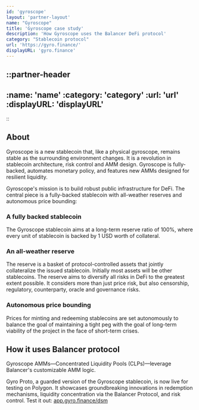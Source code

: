 ```yaml
---
id: 'gyroscope'
layout: 'partner-layout'
name: "Gyroscope"
title: 'Gyroscope case study'
description: 'How Gyroscope uses the Balancer DeFi protocol'
category: "Stablecoin protocol"
url: 'https://gyro.finance/'
displayURL: 'gyro.finance'
---
```


::partner-header
---
:name: 'name'
:category: 'category'
:url: 'url'
:displayURL: 'displayURL'
---
::

## About

Gyroscope is a new stablecoin that, like a physical gyroscope, remains stable as the surrounding environment changes. It is a revolution in stablecoin architecture, risk control and AMM design. Gyroscope is fully-backed, automates monetary policy, and features new AMMs designed for resilient liquidity.

Gyroscope's mission is to build robust public infrastructure for DeFi. The central piece is a fully-backed stablecoin with all-weather reserves and autonomous price bounding:
### A fully backed stablecoin
The Gyroscope stablecoin aims at a long-term reserve ratio of 100%, where every unit of stablecoin is backed by 1 USD worth of collateral. 
### An all-weather reserve
The reserve is a basket of protocol-controlled assets that jointly collateralize the issued stablecoin. Initially most assets will be other stablecoins. The reserve aims to diversify all risks in DeFi to the greatest extent possible. It considers more than just price risk, but also censorship, regulatory, counterparty, oracle and governance risks. 
### Autonomous price bounding 
Prices for minting and redeeming stablecoins are set autonomously to balance the goal of maintaining a tight peg with the goal of long-term viability of the project in the face of short-term crises.

## How it uses Balancer protocol

Gyroscope AMMs—Concentrated Liquidity Pools (CLPs)—leverage Balancer's customizable AMM logic.

Gyro Proto, a guarded version of the Gyroscope stablecoin, is now live for testing on Polygon. It showcases groundbreaking innovations in redemption mechanisms, liquidity concentration via the Balancer Protocol, and risk control. Test it out: [app.gyro.finance/dsm](https://app.gyro.finance/dsm)